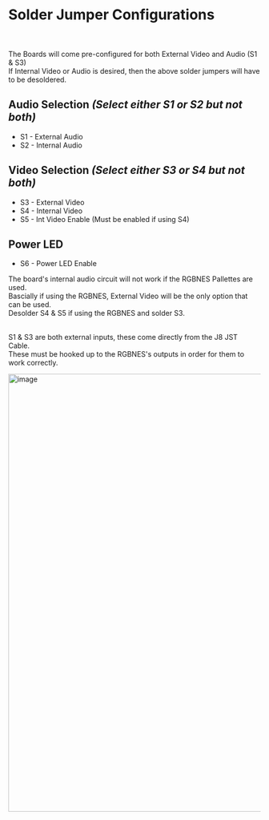 # Solder Jumper Configurations <br> <br>

The Boards will come pre-configured for both External Video and Audio (S1 & S3) <br>
If Internal Video or Audio is desired, then the above solder jumpers will have to be desoldered. <br>

## Audio Selection *(Select either S1 or S2 but not both)* <br>
- S1 - External Audio <br>
- S2 - Internal Audio <br>
## Video Selection  *(Select either S3 or S4 but not both)* <br>
- S3 - External Video <br>
- S4 - Internal Video <br>
- S5 - Int Video Enable (Must be enabled if using S4) <br>
## Power LED
- S6 - Power LED Enable <br>

The board's internal audio circuit will not work if the RGBNES Pallettes are used. <br>
Bascially if using the RGBNES, External Video will be the only option that can be used. <br>
Desolder S4 & S5 if using the RGBNES and solder S3. <br> <br>

S1 & S3 are both external inputs, these come directly from the J8 JST Cable. <br>
These must be hooked up to the RGBNES's outputs in order for them to work correctly. <br>

<img width="874" alt="image" src="https://github.com/ShawMerlin/NES-Power-Module-Redesign/assets/70423454/ea951577-739b-4272-8ea3-00ca7ec8aecf">
